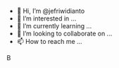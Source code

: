 - 👋 Hi, I’m @jefriwidianto
- 👀 I’m interested in ...
- 🌱 I’m currently learning ...
- 💞️ I’m looking to collaborate on ...
- 📫 How to reach me ...

<!---
jefriwidianto/jefriwidianto is a ✨ special ✨ repository because its `README.md` (this file) appears on your GitHub profile.
You can click the Preview link to take a look at your changes.
--->
 B
